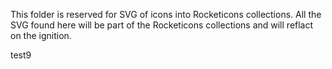 This folder is reserved for SVG of icons into Rocketicons collections.
All the SVG found here will be part of the Rocketicons collections and will reflact on the ignition.

test9
